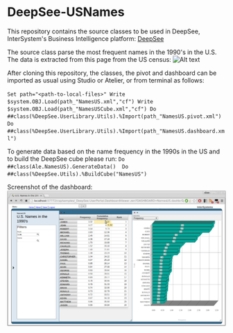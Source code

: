 # DeepSee-USNames
This repository contains the source classes to be used in DeepSee, InterSystem's Business Intelligence platform: 
[DeepSee](http://www.intersystems.com/our-products/embedded-technologies/deepsee/ "DeepSee")

The source class parse the most frequent names in the 1990's in the U.S. The data is extracted from this page from the US census: 
![Alt text](http://www2.census.gov/topics/genealogy/1990surnames/dist.male.first "DeepSee-USNames")

After cloning this repository, the classes, the pivot and dashboard can be imported as usual using Studio or Atelier, or from terminal as follows:

`Set path="<path-to-local-files>"
Write $system.OBJ.Load(path_"NamesUS.xml","cf")
Write $system.OBJ.Load(path_"NamesUSCube.xml","cf")
Do ##class(%DeepSee.UserLibrary.Utils).%Import(path_"NamesUS.pivot.xml")
Do ##class(%DeepSee.UserLibrary.Utils).%Import(path_"NamesUS.dashboard.xml")`

To generate data based on the name frequency in the 1990s in the US and to build the DeepSee cube please run: 
`Do ##class(Ale.NamesUS).GenerateData() 
Do ##class(%DeepSee.Utils).%BuildCube("NamesUS")`

Screenshot of the dashboard:
![Alt text](https://github.com/aless80/DeepSee-USNames/blob/master/DeepSee-USNames.png "DeepSee-USNames Dashboard")

